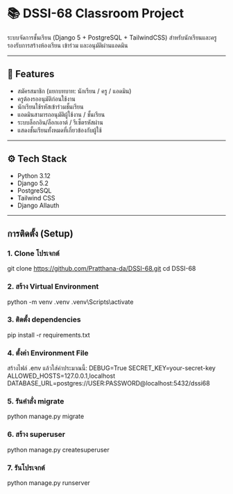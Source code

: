 # 📚 DSSI-68 Classroom Project

ระบบจัดการชั้นเรียน (Django 5 + PostgreSQL + TailwindCSS) สำหรับนักเรียนและครู รองรับการสร้างห้องเรียน เข้าร่วม และอนุมัติผ่านแอดมิน

---

## 🚀 Features
- สมัครสมาชิก (แยกบทบาท: นักเรียน / ครู / แอดมิน)
- ครูต้องรออนุมัติก่อนใช้งาน
- นักเรียนใช้รหัสเข้าร่วมชั้นเรียน
- แอดมินสามารถอนุมัติผู้ใช้งาน / ชั้นเรียน
- ระบบล็อกอิน/ล็อกเอาต์ / รีเซ็ตรหัสผ่าน
- แสดงชั้นเรียนทั้งหมดที่เกี่ยวข้องกับผู้ใช้

---

## ⚙️ Tech Stack
- Python 3.12
- Django 5.2
- PostgreSQL
- Tailwind CSS
- Django Allauth

---

## การติดตั้ง (Setup)

### 1. Clone โปรเจกต์
git clone https://github.com/Pratthana-da/DSSI-68.git
cd DSSI-68



### 2. สร้าง Virtual Environment
python -m venv .venv
.venv\Scripts\activate   

### 3. ติดตั้ง dependencies
pip install -r requirements.txt

### 4. ตั้งค่า Environment File
สร้างไฟล์ .env แล้วใส่ค่าประมาณนี้:
DEBUG=True
SECRET_KEY=your-secret-key
ALLOWED_HOSTS=127.0.0.1,localhost
DATABASE_URL=postgres://USER:PASSWORD@localhost:5432/dssi68

### 5. รันคำสั่ง migrate
python manage.py migrate

### 6. สร้าง superuser
python manage.py createsuperuser

### 7. รันโปรเจกต์
python manage.py runserver
